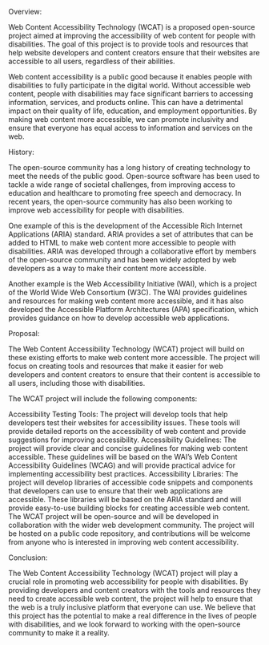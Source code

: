 Overview:

Web Content Accessibility Technology (WCAT) is a proposed open-source project aimed at improving the accessibility of web content for people with disabilities. The goal of this project is to provide tools and resources that help website developers and content creators ensure that their websites are accessible to all users, regardless of their abilities.

Web content accessibility is a public good because it enables people with disabilities to fully participate in the digital world. Without accessible web content, people with disabilities may face significant barriers to accessing information, services, and products online. This can have a detrimental impact on their quality of life, education, and employment opportunities. By making web content more accessible, we can promote inclusivity and ensure that everyone has equal access to information and services on the web.

History:

The open-source community has a long history of creating technology to meet the needs of the public good. Open-source software has been used to tackle a wide range of societal challenges, from improving access to education and healthcare to promoting free speech and democracy. In recent years, the open-source community has also been working to improve web accessibility for people with disabilities.

One example of this is the development of the Accessible Rich Internet Applications (ARIA) standard. ARIA provides a set of attributes that can be added to HTML to make web content more accessible to people with disabilities. ARIA was developed through a collaborative effort by members of the open-source community and has been widely adopted by web developers as a way to make their content more accessible.

Another example is the Web Accessibility Initiative (WAI), which is a project of the World Wide Web Consortium (W3C). The WAI provides guidelines and resources for making web content more accessible, and it has also developed the Accessible Platform Architectures (APA) specification, which provides guidance on how to develop accessible web applications.

Proposal:

The Web Content Accessibility Technology (WCAT) project will build on these existing efforts to make web content more accessible. The project will focus on creating tools and resources that make it easier for web developers and content creators to ensure that their content is accessible to all users, including those with disabilities.

The WCAT project will include the following components:

Accessibility Testing Tools: The project will develop tools that help developers test their websites for accessibility issues. These tools will provide detailed reports on the accessibility of web content and provide suggestions for improving accessibility.
Accessibility Guidelines: The project will provide clear and concise guidelines for making web content accessible. These guidelines will be based on the WAI’s Web Content Accessibility Guidelines (WCAG) and will provide practical advice for implementing accessibility best practices.
Accessibility Libraries: The project will develop libraries of accessible code snippets and components that developers can use to ensure that their web applications are accessible. These libraries will be based on the ARIA standard and will provide easy-to-use building blocks for creating accessible web content.
The WCAT project will be open-source and will be developed in collaboration with the wider web development community. The project will be hosted on a public code repository, and contributions will be welcome from anyone who is interested in improving web content accessibility.

Conclusion:

The Web Content Accessibility Technology (WCAT) project will play a crucial role in promoting web accessibility for people with disabilities. By providing developers and content creators with the tools and resources they need to create accessible web content, the project will help to ensure that the web is a truly inclusive platform that everyone can use. We believe that this project has the potential to make a real difference in the lives of people with disabilities, and we look forward to working with the open-source community to make it a reality.
